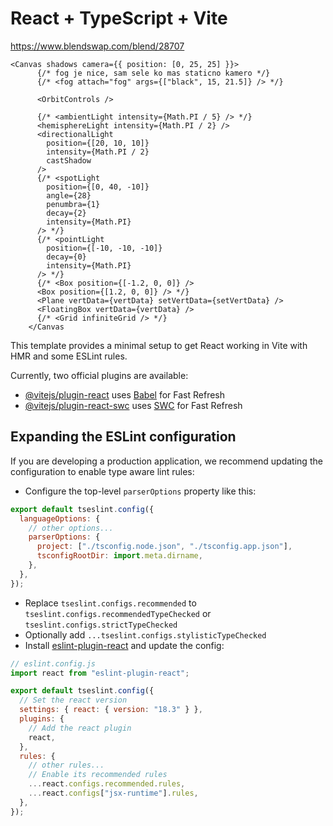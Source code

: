 # React + TypeScript + Vite

https://www.blendswap.com/blend/28707

    <Canvas shadows camera={{ position: [0, 25, 25] }}>
          {/* fog je nice, sam sele ko mas staticno kamero */}
          {/* <fog attach="fog" args={["black", 15, 21.5]} /> */}

          <OrbitControls />

          {/* <ambientLight intensity={Math.PI / 5} /> */}
          <hemisphereLight intensity={Math.PI / 2} />
          <directionalLight
            position={[20, 10, 10]}
            intensity={Math.PI / 2}
            castShadow
          />
          {/* <spotLight
            position={[0, 40, -10]}
            angle={28}
            penumbra={1}
            decay={2}
            intensity={Math.PI}
          /> */}
          {/* <pointLight
            position={[-10, -10, -10]}
            decay={0}
            intensity={Math.PI}
          /> */}
          {/* <Box position={[-1.2, 0, 0]} />
          <Box position={[1.2, 0, 0]} /> */}
          <Plane vertData={vertData} setVertData={setVertData} />
          <FloatingBox vertData={vertData} />
          {/* <Grid infiniteGrid /> */}
        </Canvas

This template provides a minimal setup to get React working in Vite with HMR and some ESLint rules.

Currently, two official plugins are available:

- [@vitejs/plugin-react](https://github.com/vitejs/vite-plugin-react/blob/main/packages/plugin-react/README.md) uses [Babel](https://babeljs.io/) for Fast Refresh
- [@vitejs/plugin-react-swc](https://github.com/vitejs/vite-plugin-react-swc) uses [SWC](https://swc.rs/) for Fast Refresh

## Expanding the ESLint configuration

If you are developing a production application, we recommend updating the configuration to enable type aware lint rules:

- Configure the top-level `parserOptions` property like this:

```js
export default tseslint.config({
  languageOptions: {
    // other options...
    parserOptions: {
      project: ["./tsconfig.node.json", "./tsconfig.app.json"],
      tsconfigRootDir: import.meta.dirname,
    },
  },
});
```

- Replace `tseslint.configs.recommended` to `tseslint.configs.recommendedTypeChecked` or `tseslint.configs.strictTypeChecked`
- Optionally add `...tseslint.configs.stylisticTypeChecked`
- Install [eslint-plugin-react](https://github.com/jsx-eslint/eslint-plugin-react) and update the config:

```js
// eslint.config.js
import react from "eslint-plugin-react";

export default tseslint.config({
  // Set the react version
  settings: { react: { version: "18.3" } },
  plugins: {
    // Add the react plugin
    react,
  },
  rules: {
    // other rules...
    // Enable its recommended rules
    ...react.configs.recommended.rules,
    ...react.configs["jsx-runtime"].rules,
  },
});
```
